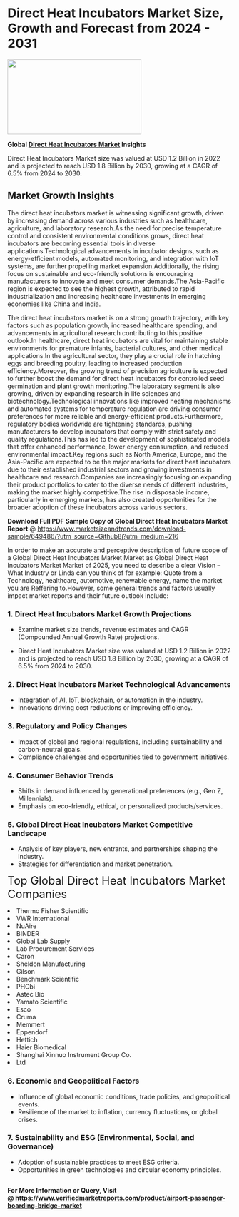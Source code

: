 <H1>Direct Heat Incubators Market Size, Growth and Forecast from 2024 - 2031</H1><img class="aligncenter size-medium wp-image-584254" src="https://thirdeyenews.in/wp-content/uploads/2024/09/Global-Market-Research-300x168.jpeg" alt="" width="300" height="168" /><p><strong>Global&nbsp;<a href="https://www.marketsizeandtrends.com/download-sample/649486/?utm_source=Github8j?utm_medium=216">Direct Heat Incubators Market</a> Insights</strong></p><p>Direct Heat Incubators Market size was valued at USD 1.2 Billion in 2022 and is projected to reach USD 1.8 Billion by 2030, growing at a CAGR of 6.5% from 2024 to 2030.</p><p><h2>Market Growth Insights</h2> <p>The direct heat incubators market is witnessing significant growth, driven by increasing demand across various industries such as healthcare, agriculture, and laboratory research.As the need for precise temperature control and consistent environmental conditions grows, direct heat incubators are becoming essential tools in diverse applications.Technological advancements in incubator designs, such as energy-efficient models, automated monitoring, and integration with IoT systems, are further propelling market expansion.Additionally, the rising focus on sustainable and eco-friendly solutions is encouraging manufacturers to innovate and meet consumer demands.The Asia-Pacific region is expected to see the highest growth, attributed to rapid industrialization and increasing healthcare investments in emerging economies like China and India.</p> <p>The direct heat incubators market is on a strong growth trajectory, with key factors such as population growth, increased healthcare spending, and advancements in agricultural research contributing to this positive outlook.In healthcare, direct heat incubators are vital for maintaining stable environments for premature infants, bacterial cultures, and other medical applications.In the agricultural sector, they play a crucial role in hatching eggs and breeding poultry, leading to increased production efficiency.Moreover, the growing trend of precision agriculture is expected to further boost the demand for direct heat incubators for controlled seed germination and plant growth monitoring.The laboratory segment is also growing, driven by expanding research in life sciences and biotechnology.Technological innovations like improved heating mechanisms and automated systems for temperature regulation are driving consumer preferences for more reliable and energy-efficient products.Furthermore, regulatory bodies worldwide are tightening standards, pushing manufacturers to develop incubators that comply with strict safety and quality regulations.This has led to the development of sophisticated models that offer enhanced performance, lower energy consumption, and reduced environmental impact.Key regions such as North America, Europe, and the Asia-Pacific are expected to be the major markets for direct heat incubators due to their established industrial sectors and growing investments in healthcare and research.Companies are increasingly focusing on expanding their product portfolios to cater to the diverse needs of different industries, making the market highly competitive.The rise in disposable income, particularly in emerging markets, has also created opportunities for the broader adoption of these incubators across various sectors.<p><span class=""><strong>Download Full PDF Sample Copy of Global Direct Heat Incubators Market Report</strong> @ <a href="https://www.marketsizeandtrends.com/download-sample/649486/?utm_source=Github8j?utm_medium=216" target="_blank">https://www.marketsizeandtrends.com/download-sample/649486/?utm_source=Github8j?utm_medium=216</a></span></p><p>In order to make an accurate and perceptive description of future scope of a Global&nbsp;Direct Heat Incubators Market Market as Global&nbsp;Direct Heat Incubators Market Market of 2025, you need to describe a clear Vision &ndash; What Industry or Linda can you think of for example: Quote from a Technology, healthcare, automotive, renewable energy, name the market you are Reffering to.However, some general trends and factors usually impact market reports and their future outlook include:</p><h3>1.&nbsp;<strong>Direct Heat Incubators Market Growth Projections</strong></h3><ul><li>Examine market size trends, revenue estimates and CAGR (Compounded Annual Growth Rate) projections.</li><li><p>Direct Heat Incubators Market size was valued at USD 1.2 Billion in 2022 and is projected to reach USD 1.8 Billion by 2030, growing at a CAGR of 6.5% from 2024 to 2030.</p></li></ul><h3>2.&nbsp;<strong>Direct Heat Incubators Market Technological Advancements</strong></h3><ul><li>Integration of AI, IoT, blockchain, or automation in the industry.</li><li>Innovations driving cost reductions or improving efficiency.</li></ul><h3>3.&nbsp;<strong>Regulatory and Policy Changes</strong></h3><ul><li>Impact of global and regional regulations, including sustainability and carbon-neutral goals.</li><li>Compliance challenges and opportunities tied to government initiatives.</li></ul><h3>4.&nbsp;<strong>Consumer Behavior Trends</strong></h3><ul><li>Shifts in demand influenced by generational preferences (e.g., Gen Z, Millennials).</li><li>Emphasis on eco-friendly, ethical, or personalized products/services.</li></ul><h3>5.&nbsp;<strong>Global Direct Heat Incubators Market Competitive Landscape</strong></h3><ul><li>Analysis of key players, new entrants, and partnerships shaping the industry.</li><li>Strategies for differentiation and market penetration.</li></ul><p data-pm-slice="1 1 []"><span style="color: inherit; font-family: inherit; font-size: 25px;">Top Global Direct Heat Incubators Market Companies</span></p><div class="" data-test-id=""><p><li>Thermo Fisher Scientific</li><li> VWR International</li><li> NuAire</li><li> BINDER</li><li> Global Lab Supply</li><li> Lab Procurement Services</li><li> Caron</li><li> Sheldon Manufacturing</li><li> Gilson</li><li> Benchmark Scientific</li><li> PHCbi</li><li> Astec Bio</li><li> Yamato Scientific</li><li> Esco</li><li> Cruma</li><li> Memmert</li><li> Eppendorf</li><li> Hettich</li><li> Haier Biomedical</li><li> Shanghai Xinnuo Instrument Group Co.</li><li> Ltd</li></p></div><h3>6.&nbsp;<strong>Economic and Geopolitical Factors</strong></h3><ul><li>Influence of global economic conditions, trade policies, and geopolitical events.</li><li>Resilience of the market to inflation, currency fluctuations, or global crises.</li></ul><h3>7.&nbsp;<strong>Sustainability and ESG (Environmental, Social, and Governance)</strong></h3><ul><li>Adoption of sustainable practices to meet ESG criteria.</li><li>Opportunities in green technologies and circular economy principles.</li></ul><h2><strong style="font-size: 14px;">For More Information or Query, Visit @&nbsp;</strong><a style="background-color: #ffffff; font-size: 14px;" href="https://www.marketsizeandtrends.com/report/direct-heat-incubators-market/" target="_blank">https://www.verifiedmarketreports.com/product/airport-passenger-boarding-bridge-market</a></h2>